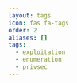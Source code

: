 ```yaml
---
layout: tags
icon: fas fa-tags
order: 2
aliases: []
tags:
  - exploitation
  - enumeration
  - privsec
---
```

